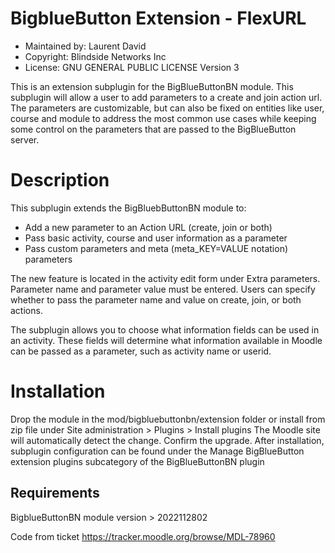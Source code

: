 BigblueButton Extension - FlexURL
=======================
* Maintained by: Laurent David
* Copyright: Blindside Networks Inc
* License:  GNU GENERAL PUBLIC LICENSE Version 3

This is an extension subplugin for the BigBlueButtonBN module. This subplugin will allow a user to add parameters to a create and join action url.
The parameters are customizable, but can also be fixed on entities like user, course and module to address the most common use cases while
keeping some control on the parameters that are passed to the BigBlueButton server.


Description
===========
This subplugin extends the BigBluebButtonBN module to:
* Add a new parameter to an Action URL (create, join or both)
* Pass basic activity, course and user information as a parameter
* Pass custom parameters and meta (meta_KEY=VALUE notation) parameters

The new feature is located in the activity edit form under Extra parameters. Parameter name and parameter value must be entered.
Users can specify whether to pass the parameter name and value on create, join, or both actions.

The subplugin allows you to choose what information fields can be used in an activity. These fields will determine what information available in Moodle can be passed as a parameter, such as activity name or userid.


Installation
============
Drop the module in the mod/bigbluebuttonbn/extension folder or install from zip file under Site administration > Plugins > Install plugins
The Moodle site will automatically detect the change. Confirm the upgrade. After installation, subplugin configuration can be found under the Manage BigBlueButton extension plugins subcategory of the BigBlueButtonBN plugin


Requirements
------------
BigblueButtonBN module version > 2022112802

Code from ticket https://tracker.moodle.org/browse/MDL-78960